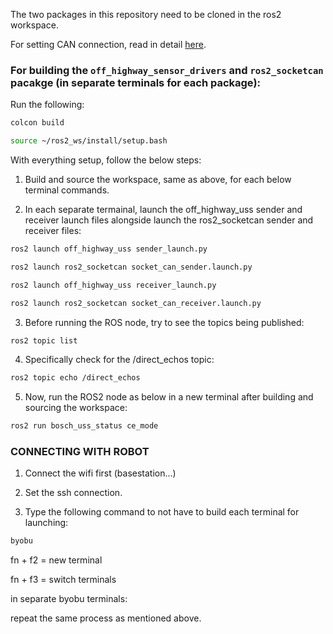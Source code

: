 The two packages in this repository need to be cloned in the ros2 workspace. 

For setting CAN connection, read in detail [here](https://www.notion.so/paltech-gmbh/Implement-ROS2-node-for-Bosch-Sensors-to-stop-the-robot-7b8cedcde19441f2879d112612fc8328?pvs=4).

### For building the ```off_highway_sensor_drivers``` and ```ros2_socketcan``` pacakge (in separate terminals for each package):

Run the following:

```bash
colcon build
```

```bash
source ~/ros2_ws/install/setup.bash
```

With everything setup, follow the below steps:

1. Build and source the workspace, same as above, for each below terminal commands.

3. In each separate termainal, launch the off_highway_uss sender and receiver launch files alongside launch the ros2_socketcan sender and receiver files:

```bash
ros2 launch off_highway_uss sender_launch.py 
```

```bash
ros2 launch ros2_socketcan socket_can_sender.launch.py
```

```bash
ros2 launch off_highway_uss receiver_launch.py 
```

```bash
ros2 launch ros2_socketcan socket_can_receiver.launch.py
```

3. Before running the ROS node, try to see the topics being published: 

```bash
ros2 topic list
```

4. Specifically check for the /direct_echos topic:

```bash
ros2 topic echo /direct_echos
```

5. Now, run the ROS2 node as below in a new terminal after building and sourcing the workspace: 

```bash
ros2 run bosch_uss_status ce_mode
```

### CONNECTING WITH ROBOT 

1. Connect the wifi first (basestation...)

2. Set the ssh connection.

4. Type the following command to not have to build each terminal for launching:
```bash
byobu
```

fn + f2 = new terminal

fn + f3 = switch terminals

in separate byobu terminals:

repeat the same process as mentioned above.


